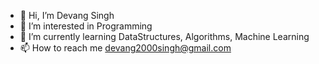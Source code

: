 - 👋 Hi, I’m Devang Singh
- 👀 I’m interested in Programming
- 🌱 I’m currently learning DataStructures, Algorithms, Machine Learning
- 📫 How to reach me devang2000singh@gmail.com

<!---
gitsdestroyingmonster/gitsdestroyingmonster is a ✨ special ✨ repository because its `README.md` (this file) appears on your GitHub profile.
You can click the Preview link to take a look at your changes.
--->
